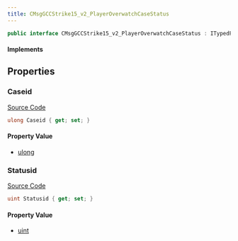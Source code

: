 ```yaml
---
title: CMsgGCCStrike15_v2_PlayerOverwatchCaseStatus
---
```


```csharp
public interface CMsgGCCStrike15_v2_PlayerOverwatchCaseStatus : ITypedProtobuf<CMsgGCCStrike15_v2_PlayerOverwatchCaseStatus>, INativeHandle
```

#### Implements

## Properties

### Caseid

[Source Code](https://github.com/swiftly-solution/swiftlys2/blob/beta/managed/src/SwiftlyS2.Generated/Protobufs/Interfaces/CMsgGCCStrike15_v2_PlayerOverwatchCaseStatus.cs#L13)

```csharp
ulong Caseid { get; set; }
```

#### Property Value

- [ulong](https://learn.microsoft.com/dotnet/api/system.uint64)

### Statusid

[Source Code](https://github.com/swiftly-solution/swiftlys2/blob/beta/managed/src/SwiftlyS2.Generated/Protobufs/Interfaces/CMsgGCCStrike15_v2_PlayerOverwatchCaseStatus.cs#L16)

```csharp
uint Statusid { get; set; }
```

#### Property Value

- [uint](https://learn.microsoft.com/dotnet/api/system.uint32)

